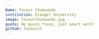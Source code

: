 ```yaml
---
Name: Favour Chukwuedo
institution: Evangel University
image: FavourChukwuedo.jpg 
quote: No quick fixes, just smart work!
github: favourch
---
```

